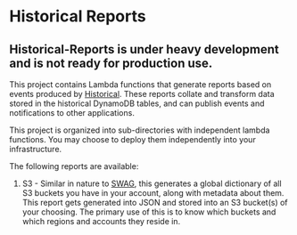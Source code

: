 Historical Reports
=====================

## Historical-Reports is under heavy development and is not ready for production use.

This project contains Lambda functions that generate reports based on events produced by [Historical](https://github.com/Netflix-Skunkworks/historical).
These reports collate and transform data stored in the historical DynamoDB tables, and can publish events and notifications to other applications.

This project is organized into sub-directories with independent lambda functions. You may choose to deploy them independently
into your infrastructure.

The following reports are available:
1. S3 - Similar in nature to [SWAG](https://github.com/Netflix-Skunkworks/swag-client), this generates a global dictionary 
of all S3 buckets you have in your account, along with metadata about them. 
This report gets generated into JSON and stored into an S3 bucket(s) of your choosing. The primary
use of this is to know which buckets and which regions and accounts they reside in.
